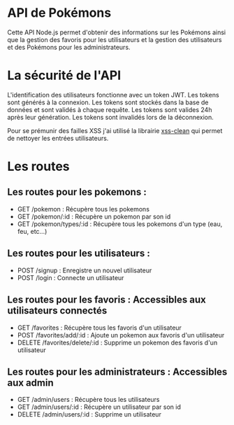 # API de Pokémons
Cette API Node.js permet d'obtenir des informations sur les Pokémons ainsi que la gestion des favoris pour les utilisateurs et la gestion des utilisateurs et des Pokémons pour les administrateurs.

# La sécurité de l'API
L'identification des utilisateurs fonctionne avec un token JWT. Les tokens sont générés à la connexion. Les tokens sont stockés dans la base de données et sont validés à chaque requête. Les tokens sont valides 24h après leur génération. Les tokens sont invalidés lors de la déconnexion.

Pour se prémunir des failles XSS j'ai utilisé la librairie [xss-clean](https://www.npmjs.com/package/xss-clean) qui permet de nettoyer les entrées utilisateurs.

# Les routes

## Les routes pour les pokemons :
- GET /pokemon : Récupère tous les pokemons
- GET /pokemon/:id : Récupère un pokemon par son id
- GET /pokemon/types/:id : Récupère tous les pokemons d'un type (eau, feu, etc...)
  
## Les routes pour les utilisateurs :
- POST /signup : Enregistre un nouvel utilisateur
- POST /login : Connecte un utilisateur

## Les routes pour les favoris : Accessibles aux utilisateurs connectés
- GET /favorites : Récupère tous les favoris d'un utilisateur
- POST /favorites/add/:id : Ajoute un pokemon aux favoris d'un utilisateur
- DELETE /favorites/delete/:id : Supprime un pokemon des favoris d'un utilisateur

## Les routes pour les administrateurs : Accessibles aux admin
- GET /admin/users : Récupère tous les utilisateurs
- GET /admin/users/:id : Récupère un utilisateur par son id
- DELETE /admin/users/:id : Supprime un utilisateur